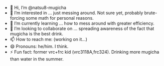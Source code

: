 - 👋 Hi, I’m @natsu8-mugicha
- 👀 I’m interested in ... just messing around. Not sure yet, probably brute-forcing some math for personal reasons.
- 🌱 I’m currently learning ... how to mess around with greater efficiency.
- 💞️ I’m looking to collaborate on ... spreading awareness of the fact that mugicha is the best drink.
- 📫 How to reach me: (working on it...)
- 😄 Pronouns: he/him. I think.
- ⚡ Fun fact: former vrc+frc kid (vrc3118A,frc324). Drinking more mugicha than water in the summer.

<!---
natsu8-mugicha/natsu8-mugicha is a ✨ special ✨ repository because its `README.md` (this file) appears on your GitHub profile.
You can click the Preview link to take a look at your changes.
--->
